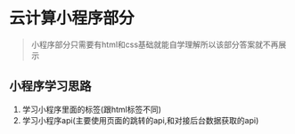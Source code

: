 # 云计算小程序部分

>小程序部分只需要有html和css基础就能自学理解所以该部分答案就不再展示

## 小程序学习思路
1. 学习小程序里面的标签(跟html标签不同)
2. 学习小程序api(主要使用页面的跳转的api,和对接后台数据获取的api) 
